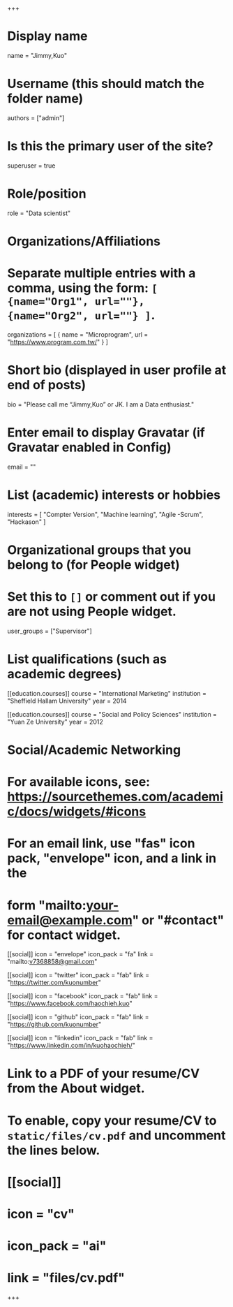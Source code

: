 +++
# Display name
name = "Jimmy,Kuo"

# Username (this should match the folder name)
authors = ["admin"]

# Is this the primary user of the site?
superuser = true

# Role/position
role = "Data scientist"

# Organizations/Affiliations
#   Separate multiple entries with a comma, using the form: `[ {name="Org1", url=""}, {name="Org2", url=""} ]`.
organizations = [ { name = "Microprogram", url = "https://www.program.com.tw/" } ]

# Short bio (displayed in user profile at end of posts)
bio = "Please call me “Jimmy,Kuo” or JK. I am a Data enthusiast."

# Enter email to display Gravatar (if Gravatar enabled in Config)
email = ""

# List (academic) interests or hobbies
interests = [
  "Compter Version",
  "Machine learning",
  "Agile -Scrum",
  "Hackason"
]

# Organizational groups that you belong to (for People widget)
#   Set this to `[]` or comment out if you are not using People widget.
user_groups = ["Supervisor"]

# List qualifications (such as academic degrees)
[[education.courses]]
  course = "International Marketing"
  institution = "Sheffield Hallam University"
  year = 2014

[[education.courses]]
  course = "Social and Policy Sciences"
  institution = "Yuan Ze University"
  year = 2012

# Social/Academic Networking
# For available icons, see: https://sourcethemes.com/academic/docs/widgets/#icons
#   For an email link, use "fas" icon pack, "envelope" icon, and a link in the
#   form "mailto:your-email@example.com" or "#contact" for contact widget.

[[social]]
    icon = "envelope"
    icon_pack = "fa"
    link = "mailto:v7368858@gmail.com"

[[social]]
    icon = "twitter"
    icon_pack = "fab"
    link = "https://twitter.com/kuonumber"

[[social]]
    icon = "facebook"
    icon_pack = "fab"
    link = "https://www.facebook.com/haochieh.kuo"

[[social]]
    icon = "github"
    icon_pack = "fab"
    link = "https://github.com/kuonumber"

[[social]]
    icon = "linkedin"
    icon_pack = "fab"
    link = "https://www.linkedin.com/in/kuohaochieh/"

# Link to a PDF of your resume/CV from the About widget.
# To enable, copy your resume/CV to `static/files/cv.pdf` and uncomment the lines below.
# [[social]]
#   icon = "cv"
#   icon_pack = "ai"
#   link = "files/cv.pdf"

+++


